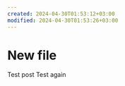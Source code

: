 ```yaml
---
created: 2024-04-30T01:53:12+03:00
modified: 2024-04-30T01:53:26+03:00
---
```


# New file

Test post
Test again
